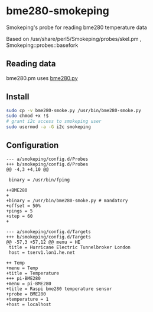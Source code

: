 # bme280-smokeping
Smokeping's probe for reading bme280 temperature data

Based on /usr/share/perl5/Smokeping/probes/skel.pm , Smokeping::probes::basefork

## Reading data
bme280.pm uses [bme280.py](https://bitbucket.org/MattHawkinsUK/rpispy-misc/raw/master/python/bme280.py)

## Install
```bash
sudo cp -v bme280-smoke.py /usr/bin/bme280-smoke.py
sudo chmod +x !$
# grant i2c access to smokeping user
sudo usermod -a -G i2c smokeping
```
## Configuration
```
--- a/smokeping/config.d/Probes
+++ b/smokeping/config.d/Probes
@@ -4,3 +4,10 @@
 
 binary = /usr/bin/fping
 
++BME280
+
+binary = /usr/bin/bme280-smoke.py # mandatory
+offset = 50%
+pings = 5
+step = 60
+
```
```
--- a/smokeping/config.d/Targets
+++ b/smokeping/config.d/Targets
@@ -57,3 +57,12 @@ menu = HE
 title = Hurricane Electric Tunnelbroker London
 host = tserv1.lon1.he.net
 
++ Temp
+menu = Temp
+title = Temperature 
+++ pi-BME280
+menu = pi-BME280
+title = Raspi bme280 temperature sensor
+probe = BME280
+temperature = 1
+host = localhost
```
